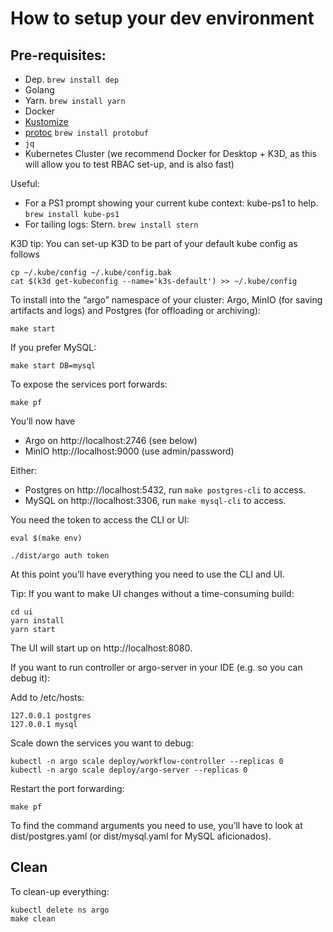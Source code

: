 # How to setup your dev environment
## Pre-requisites:

* Dep. `brew install dep`
* Golang
* Yarn. `brew install yarn`
* Docker
* [Kustomize](https://github.com/kubernetes-sigs/kustomize/blob/master/docs/INSTALL.md)
* [protoc](http://google.github.io/proto-lens/installing-protoc.html) `brew install protobuf`
* `jq`
* Kubernetes Cluster (we recommend Docker for Desktop + K3D, as this will allow you to test RBAC set-up, and is also fast)

Useful:

* For a PS1 prompt showing your current kube context: kube-ps1 to help.  `brew install kube-ps1`
* For tailing logs: Stern. `brew install stern`

K3D tip: You can set-up K3D to be part of your default kube config as follows

    cp ~/.kube/config ~/.kube/config.bak
    cat $(k3d get-kubeconfig --name='k3s-default') >> ~/.kube/config

To install into the “argo” namespace of your cluster: Argo, MinIO (for saving artifacts and logs) and Postgres (for offloading or archiving):

    make start 

If you prefer MySQL:

	make start DB=mysql

To expose the services port forwards:

	make pf

You’ll now have

* Argo on http://localhost:2746 (see below)
* MinIO  http://localhost:9000 (use admin/password)

Either:

* Postgres on  http://localhost:5432, run `make postgres-cli` to access.
* MySQL on  http://localhost:3306, run `make mysql-cli` to access.

You need the token to access the CLI or UI:

    eval $(make env)

    ./dist/argo auth token

At this point you’ll have everything you need to use the CLI and UI.

Tip: If you want to make UI changes without a time-consuming build:

    cd ui
    yarn install
    yarn start

The UI will start up on http://localhost:8080.

If you want to run controller or argo-server in your IDE (e.g. so you can debug it):

Add to /etc/hosts:

    127.0.0.1 postgres
    127.0.0.1 mysql

Scale down the services you want to debug:

    kubectl -n argo scale deploy/workflow-controller --replicas 0
    kubectl -n argo scale deploy/argo-server --replicas 0

Restart the port forwarding:

    make pf

To find the command arguments you need to use, you’ll have to look at dist/postgres.yaml (or dist/mysql.yaml for MySQL aficionados).

## Clean

To clean-up everything:

    kubectl delete ns argo
    make clean
